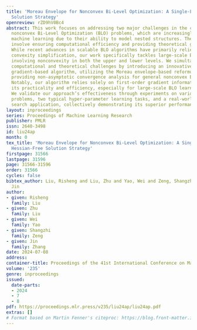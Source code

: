 ```yaml
---
title: 'Moreau Envelope for Nonconvex Bi-Level Optimization: A Single-Loop and Hessian-Free
  Solution Strategy'
openreview: rZD9hV0Bc4
abstract: This work focuses on addressing two major challenges in the context of large-scale
  nonconvex Bi-Level Optimization (BLO) problems, which are increasingly applied in
  machine learning due to their ability to model nested structures. These challenges
  involve ensuring computational efficiency and providing theoretical guarantees.
  While recent advances in scalable BLO algorithms have primarily relied on lower-level
  convexity simplification, our work specifically tackles large-scale BLO problems
  involving nonconvexity in both the upper and lower levels. We simultaneously address
  computational and theoretical challenges by introducing an innovative single-loop
  gradient-based algorithm, utilizing the Moreau envelope-based reformulation, and
  providing non-asymptotic convergence analysis for general nonconvex BLO problems.
  Notably, our algorithm relies solely on first-order gradient information, enhancing
  its practicality and efficiency, especially for large-scale BLO learning tasks.
  We validate our approach’s effectiveness through experiments on various synthetic
  problems, two typical hyper-parameter learning tasks, and a real-world neural architecture
  search application, collectively demonstrating its superior performance.
layout: inproceedings
series: Proceedings of Machine Learning Research
publisher: PMLR
issn: 2640-3498
id: liu24ap
month: 0
tex_title: 'Moreau Envelope for Nonconvex Bi-Level Optimization: A Single-Loop and
  Hessian-Free Solution Strategy'
firstpage: 31566
lastpage: 31596
page: 31566-31596
order: 31566
cycles: false
bibtex_author: Liu, Risheng and Liu, Zhu and Yao, Wei and Zeng, Shangzhi and Zhang,
  Jin
author:
- given: Risheng
  family: Liu
- given: Zhu
  family: Liu
- given: Wei
  family: Yao
- given: Shangzhi
  family: Zeng
- given: Jin
  family: Zhang
date: 2024-07-08
address:
container-title: Proceedings of the 41st International Conference on Machine Learning
volume: '235'
genre: inproceedings
issued:
  date-parts:
  - 2024
  - 7
  - 8
pdf: https://proceedings.mlr.press/v235/liu24ap/liu24ap.pdf
extras: []
# Format based on Martin Fenner's citeproc: https://blog.front-matter.io/posts/citeproc-yaml-for-bibliographies/
---
```

